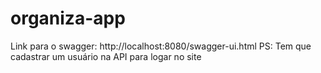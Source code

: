 # organiza-app

Link para o swagger: http://localhost:8080/swagger-ui.html 
PS: Tem que cadastrar um usuário na API para logar no site
